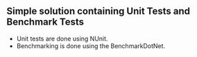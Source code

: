 ## Simple solution containing Unit Tests and Benchmark Tests

- Unit tests are done using NUnit.
- Benchmarking is done using the BenchmarkDotNet.
